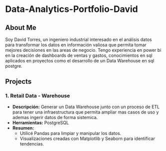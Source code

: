 # Data-Analytics-Portfolio-David
## About Me
Soy David Torres, un ingeniero industrial interesado en el análisis datos para transformar los datos en información valiosa que permita tomar mejores decisiones en las areas de negocio. Tengo experiencia en power bi en la creación de dashboards de ventas y gastos, conocimientos en sql aplicados en proyectos como el desarrollo de un Data Warehouse en sql postgre.

## Projects

### 1. Retail Data - Warehouse
- **Descripción:** Generar un Data Warehouse junto con un proceso de ETL para tener una infraestructura que permita ampliar mas casos de uso y ademas ingerir datos de forma sistemica.
- **Herramientas:** PostgreSQL
- **Resumen:**
  - Utilicé Pandas para limpiar y manipular los datos.
  - Visualizaciones creadas con Matplotlib y Seaborn para identificar tendencias.
